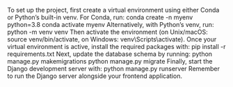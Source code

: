 To set up the project, first create a virtual environment using either Conda or Python’s built-in venv. For Conda, run:
conda create -n myenv python=3.8
conda activate myenv
Alternatively, with Python’s venv, run:
python -m venv venv
Then activate the environment (on Unix/macOS: source venv/bin/activate, on Windows: venv\Scripts\activate). Once your virtual environment is active, install the required packages with:
pip install -r requirements.txt
Next, update the database schema by running:
python manage.py makemigrations
python manage.py migrate
Finally, start the Django development server with:
python manage.py runserver
Remember to run the Django server alongside your frontend application.